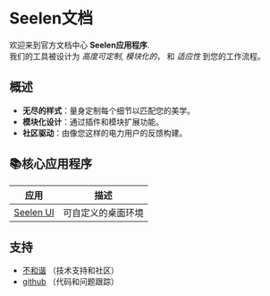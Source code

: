 # **Seelen文档**

欢迎来到官方文档中心 **Seelen应用程序**.\
我们的工具被设计为 _高度可定制_, _模块化的_， 和 _适应性_ 到您的工作流程。

## 概述

- **无尽的样式**：量身定制每个细节以匹配您的美学。
- **模块化设计**：通过插件和模块扩展功能。
- **社区驱动**：由像您这样的电力用户的反馈构建。

## **📚核心应用程序**

| 应用                         | 描述               |
| ---------------------------- | ------------------ |
| [Seelen UI](/apps/seelen-ui) | 可自定义的桌面环境 |

## 支持

- [不和谐](https://discord.gg/ABfASx5ZAJ) （技术支持和社区）
- [github](https://github.com/Seelen-Inc) （代码和问题跟踪）
